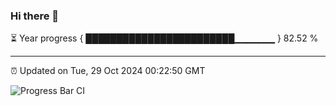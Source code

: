### Hi there 👋

⏳ Year progress { ████████████████████████▁▁▁▁▁▁ } 82.52 %

---

⏰ Updated on Tue, 29 Oct 2024 00:22:50 GMT

![Progress Bar CI](https://github.com/liununu/liununu/workflows/Progress%20Bar%20CI/badge.svg)
